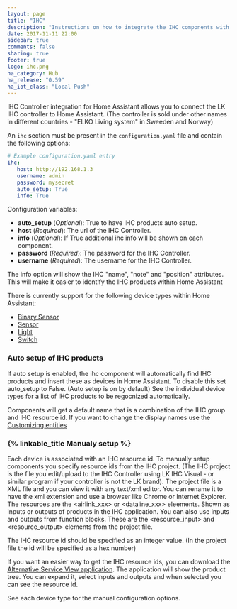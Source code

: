 ```yaml
---
layout: page
title: "IHC"
description: "Instructions on how to integrate the IHC components with Home Assistant"
date: 2017-11-11 22:00
sidebar: true
comments: false
sharing: true
footer: true
logo: ihc.png
ha_category: Hub
ha_release: "0.59"
ha_iot_class: "Local Push"
---
```


IHC Controller integration for Home Assistant allows you to connect the LK IHC controller to Home Assistant. 
(The controller is sold under other names in different countries - "ELKO Living system" in Sweeden and Norway)

An `ihc` section must be present in the `configuration.yaml` file and contain the following options:

```yaml
# Example configuration.yaml entry
ihc:
   host: http://192.168.1.3
   username: admin
   password: mysecret
   auto_setup: True
   info: True
```
Configuration variables:

- **auto_setup** (*Optional*): True to have IHC products auto setup.
- **host** (*Required*): The url of the IHC Controller.
- **info** (*Optional*): If True additional ihc info will be shown on each component.
- **password** (*Required*): The password for the IHC Controller.
- **username** (*Required*): The username for the IHC Controller.

The info option will show the IHC "name", "note" and "position" attributes. 
This will make it easier to identify the IHC products within Home Assistant

There is currently support for the following device types within Home Assistant:

- [Binary Sensor](../binary_sensor.ihc/) 
- [Sensor](../sensor.ihc/) 
- [Light](../light.ihc/) 
- [Switch](../switch.ihc/) 

### Auto setup of IHC products

If auto setup is enabled, the ihc component will automatically find IHC products and insert these as devices in Home Assistant.
To disable this set auto_setup to False. (Auto setup is on by default)
See the individual device types for a list of IHC products to be regocnized automatically.

Components will get a default name that is a combination of the IHC group and IHC resource id.
If you want to change the display names use the [Customizing entities](../../docs/configuration/customizing-devices/)

### {% linkable_title Manualy setup %}

Each device is associated with an IHC resource id.
To manually setup components you specify resource ids from the IHC project.
(The IHC project is the file you edit/upload to the IHC Controller using LK IHC Visual - or similar program if your controller is not the LK brand).
The project file is a XML file and you can view it with any text/xml editor. 
You can rename it to have the xml extension and use a browser like Chrome or Internet Explorer.
The resources are the \<airlink_xxx> or \<dataline_xxx> eleements.
Shown as inputs or outputs of products in the IHC application.
You can also use inputs and outputs from function blocks.
These are the \<resource_input> and \<resource_output> elements from the project file.

The IHC resource id should be specified as an integer value. (In the project file the id will be specified as a hex number)

If you want an easier way to get the IHC resource ids, you can download the [Alternative Service View application](https://www.dingus.dk/updated-ihc-alternative-service-view/).
The application will show the product tree. You can expand it, select inputs and outputs and when selected you can see the resource id.

See each device type for the manual configuration options.
